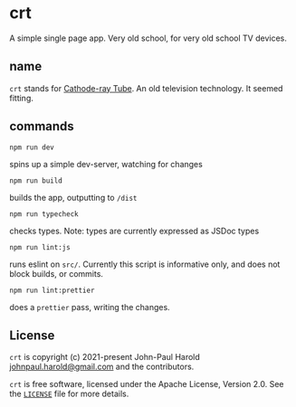 # crt

A simple single page app. Very old school, for very old school TV devices.

## name

`crt` stands for [Cathode-ray Tube](https://en.wikipedia.org/wiki/Cathode-ray_tube). An old television technology. It seemed fitting.

## commands

`npm run dev`

spins up a simple dev-server, watching for changes

`npm run build`

builds the app, outputting to `/dist`

`npm run typecheck`

checks types. Note: types are currently expressed as JSDoc types

`npm run lint:js`

runs eslint on `src/`. Currently this script is informative only, and does not block builds, or commits.

`npm run lint:prettier`

does a `prettier` pass, writing the changes.

## License

`crt` is copyright (c) 2021-present John-Paul Harold <johnpaul.harold@gmail.com> and the contributors.

`crt` is free software, licensed under the Apache License, Version 2.0. See the
[`LICENSE`](LICENSE) file for more details.
